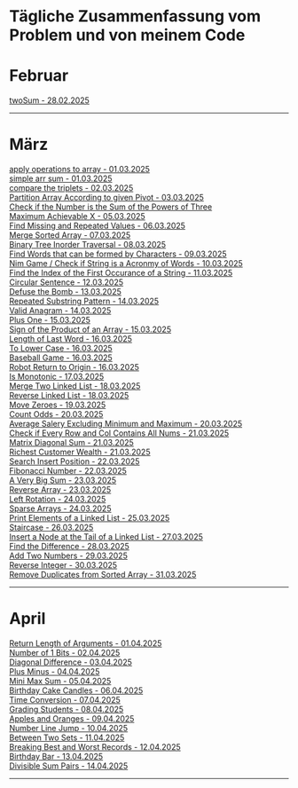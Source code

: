 # Tägliche Zusammenfassung vom Problem und von meinem Code

# Februar

[twoSum - 28.02.2025](feb/28.02.2025/README.md)<hr/>

# März

[apply operations to array - 01.03.2025](mar/01.03.2025/README.md) <br/>
[simple arr sum - 01.03.2025](mar/01.03.2025/README.md) <br/>
[compare the triplets - 02.03.2025](mar/02.03.2025/README.md)<br/>
[Partition Array According to given Pivot - 03.03.2025](mar/03.03.2025/README.md)<br/>
[Check if the Number is the Sum of the Powers of Three](mar/04.03.2025/README.md)<br/>
[Maximum Achievable X - 05.03.2025](mar/05.03.2025/README.md)<br/>
[Find Missing and Repeated Values - 06.03.2025](mar/06.03.2025/README.md)<br/>
[Merge Sorted Array - 07.03.2025](mar/07.03.2025/README.md)<br/>
[Binary Tree Inorder Traversal - 08.03.2025](mar/08.03.2025/README.md)<br/>
[Find Words that can be formed by Characters - 09.03.2025](mar/09.03.2025/README.md)<br/>
[Nim Game / Check if String is a Acronmy of Words - 10.03.2025](mar/10.03.2025/README.md)<br/>
[Find the Index of the First Occurance of a String - 11.03.2025](mar/11.03.2025/README.md)<br/>
[Circular Sentence - 12.03.2025](mar/12.03.2025/README.md)<br/>
[Defuse the Bomb - 13.03.2025](mar/13.03.2025/README.md)<br/>
[Repeated Substring Pattern - 14.03.2025](mar/14.03.2025/README.md)<br/>
[Valid Anagram - 14.03.2025](mar/14.03.2025/README.md)<br/>
[Plus One - 15.03.2025](mar/15.03.2025/README.md)<br/>
[Sign of the Product of an Array - 15.03.2025](mar/15.03.2025/README.md)<br/>
[Length of Last Word - 16.03.2025](mar/16.03.2025/README.md)<br/>
[To Lower Case - 16.03.2025](mar/16.03.2025/README.md)<br/>
[Baseball Game - 16.03.2025](mar/16.03.2025/README.md)<br/>
[Robot Return to Origin - 16.03.2025](mar/16.03.2025/README.md)<br/>
[Is Monotonic - 17.03.2025](mar/17.03.2025/README.md)<br/>
[Merge Two Linked List - 18.03.2025](mar/18.03.2025/README.md)<br/>
[Reverse Linked List - 18.03.2025](mar/18.03.2025/README.md)<br/>
[Move Zeroes - 19.03.2025](mar/19.03.2025/README.md)<br/>
[Count Odds - 20.03.2025](mar/20.03.2025/README.md)<br/>
[Average Salery Excluding Minimum and Maximum - 20.03.2025](mar/20.03.2025/README.md)<br/>
[Check if Every Row and Col Contains All Nums - 21.03.2025](mar/21.03.2025/README.md)<br/>
[Matrix Diagonal Sum - 21.03.2025](mar/21.03.2025/README.md)<br/>
[Richest Customer Wealth - 21.03.2025](mar/21.03.2025/README.md)<br/>
[Search Insert Position - 22.03.2025](mar/22.02.2025/README.md)<br/>
[Fibonacci Number - 22.03.2025](mar/22.03.2025/README.md)<br/>
[A Very Big Sum - 23.03.2025](mar/23.03.2025/README.md)<br/>
[Reverse Array - 23.03.2025](mar/23.03.2025/README.md)<br/>
[Left Rotation - 24.03.2025](mar/24.03.2025/README.md)<br/>
[Sparse Arrays - 24.03.2025](mar/24.03.2025/README.md)<br/>
[Print Elements of a Linked List - 25.03.2025](mar/25.03.2025/README.md)<br/>
[Staircase - 26.03.2025](mar/26.03.2025/README.md)<br/>
[Insert a Node at the Tail of a Linked List - 27.03.2025](mar/27.03.2025/README.md)<br/>
[Find the Difference - 28.03.2025](mar/28.03.2025/README.md)<br/>
[Add Two Numbers - 29.03.2025](mar/29.03.2025/README.md)<br/>
[Reverse Integer - 30.03.2025](mar/30.03.2025/README.md)<br/>
[Remove Duplicates from Sorted Array - 31.03.2025](mar/31.03.2025/README.md)<hr/>

# April
[Return Length of Arguments - 01.04.2025](april/01.04.2025/README.md)<br/>
[Number of 1 Bits - 02.04.2025](april/02.04.2025/README.md)<br/>
[Diagonal Difference - 03.04.2025](april/03.04.2025/README.md)<br/>
[Plus Minus - 04.04.2025](april/04.04.2025/README.md)<br/>
[Mini Max Sum - 05.04.2025](april/05.04.2025/README.md)<br/>
[Birthday Cake Candles - 06.04.2025](april/06.04.2025/README.md)<br/>
[Time Conversion - 07.04.2025](april/07.04.2025/README.md)<br/>
[Grading Students - 08.04.2025](april/08.04.2025/README.md)<br/>
[Apples and Oranges - 09.04.2025](april/09.04.2025/README.md)<br/>
[Number Line Jump - 10.04.2025](april/10.04.2025/README.md)<br/>
[Between Two Sets - 11.04.2025](april/11.04.2025/README.md)<br/>
[Breaking Best and Worst Records - 12.04.2025](april/12.04.2025/README.md)<br/>
[Birthday Bar - 13.04.2025](april/13.04.2025/README.md)<br/>
[Divisible Sum Pairs - 14.04.2025](april/14.05.2025/README.md)<br/>

<hr/>
